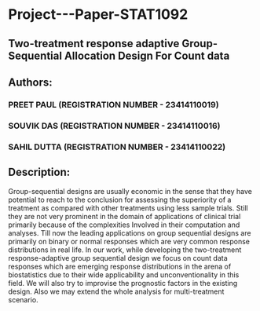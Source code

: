 # Project---Paper-STAT1092
## Two-treatment response adaptive Group-Sequential Allocation Design For Count data

## Authors:
### PREET PAUL (REGISTRATION NUMBER - 23414110019)
### SOUVIK DAS (REGISTRATION NUMBER - 23414110016)
### SAHIL DUTTA (REGISTRATION NUMBER - 23414110022)

## Description:

Group-sequential designs are usually economic in the sense that they have potential to reach to the conclusion for assessing the superiority of a treatment as compared with other treatments using less sample trials. Still they are not very prominent in the domain of applications of clinical trial primarily because of the complexities Involved in their computation and analyses. Till now the leading applications on group sequential designs are primarily on binary or normal responses which are very common response distributions in real life. In our work, while developing the two-treatment response-adaptive group sequential design we focus on count data responses which are emerging response distributions in the arena of biostatistics due to their wide applicability and unconventionality in this field. We will also try to improvise the prognostic factors in the existing design. Also we may extend the whole analysis for multi-treatment scenario.
